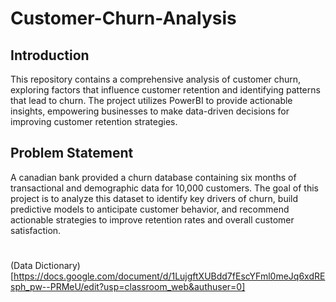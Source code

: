 # Customer-Churn-Analysis
## Introduction
This repository contains a comprehensive analysis of customer churn, exploring factors that influence customer retention and identifying patterns that lead to churn. The project utilizes PowerBI to provide actionable insights, empowering businesses to make data-driven decisions for improving customer retention strategies.
## Problem Statement
 A canadian bank provided a churn database containing six months of transactional and demographic data for 10,000 customers. The goal of this project is to analyze this dataset to identify key drivers of churn, build predictive models to anticipate customer behavior, and recommend actionable strategies to improve retention rates and overall customer satisfaction.
#
(Data Dictionary)[https://docs.google.com/document/d/1LujgftXUBdd7fEscYFml0meJq6xdREsph_pw--PRMeU/edit?usp=classroom_web&authuser=0]

